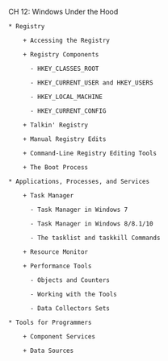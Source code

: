 CH 12: Windows Under the Hood

    * Registry

        + Accessing the Registry

        + Registry Components

          - HKEY_CLASSES_ROOT

          - HKEY_CURRENT_USER and HKEY_USERS

          - HKEY_LOCAL_MACHINE

          - HKEY_CURRENT_CONFIG

        + Talkin' Registry

        + Manual Registry Edits

        + Command-Line Registry Editing Tools

        + The Boot Process

    * Applications, Processes, and Services

        + Task Manager

          - Task Manager in Windows 7

          - Task Manager in Windows 8/8.1/10

          - The tasklist and taskkill Commands

        + Resource Monitor

        + Performance Tools

          - Objects and Counters

          - Working with the Tools

          - Data Collectors Sets

    * Tools for Programmers

        + Component Services

        + Data Sources
